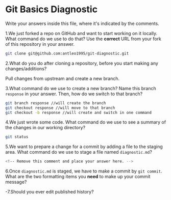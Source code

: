 # Git Basics Diagnostic

Write your answers inside this file, where it's indicated by the comments.

1.We just forked a repo on GitHub and want to start working on it locally.
What command do we use to do that? Use the **correct** URL from your fork of
this repository in your answer.

```sh
git clone git@github.com:antleo1995/git-diagnostic.git
```

2.What do you do after cloning a repository, before you start making any
changes/additions?

Pull changes from upstream and create a new branch.

3.What command do we use to create a new branch? Name this branch `response`
    in your answer. Then, how do we switch to that branch?

```sh
git branch response //will create the branch
git checkout response //will move to that branch
git checkout -b response //will create and switch in one command
```

4.We just wrote some code. What command do we use to see a summary of the
    changes in our working directory?

```sh
git status
```

5.We want to prepare a change for a commit by adding a file to the staging
    area. What command do we use to stage a file named `diagnostic.md`?

```sh
<!-- Remove this comment and place your answer here. -->
```

6.Once `diagnostic.md` is staged, we have to make a commit by `git commit`.
What are the two formatting items you **need** to make up your commit message?

<!-- Remove this comment and place your answer here. -->

-7.Should you ever edit published history?

 <!-- Remove this comment and place your answer here. -->
